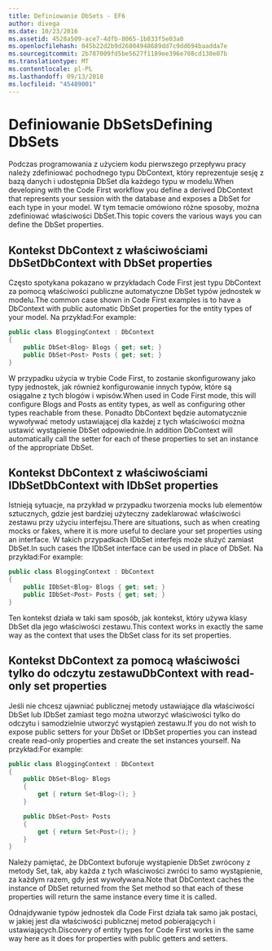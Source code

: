 ```yaml
---
title: Definiowanie DbSets - EF6
author: divega
ms.date: 10/23/2016
ms.assetid: 4528a509-ace7-4dfb-8065-1b833f5e03a0
ms.openlocfilehash: 045b22d2b9d26804948689dd7c9dd694baadda7e
ms.sourcegitcommit: 2b787009fd5be5627f1189ee396e708cd130e07b
ms.translationtype: MT
ms.contentlocale: pl-PL
ms.lasthandoff: 09/13/2018
ms.locfileid: "45489001"
---
```

# <a name="defining-dbsets"></a><span data-ttu-id="43342-102">Definiowanie DbSets</span><span class="sxs-lookup"><span data-stu-id="43342-102">Defining DbSets</span></span>
<span data-ttu-id="43342-103">Podczas programowania z użyciem kodu pierwszego przepływu pracy należy zdefiniować pochodnego typu DbContext, który reprezentuje sesję z bazą danych i udostępnia DbSet dla każdego typu w modelu.</span><span class="sxs-lookup"><span data-stu-id="43342-103">When developing with the Code First workflow you define a derived DbContext that represents your session with the database and exposes a DbSet for each type in your model.</span></span> <span data-ttu-id="43342-104">W tym temacie omówiono różne sposoby, można zdefiniować właściwości DbSet.</span><span class="sxs-lookup"><span data-stu-id="43342-104">This topic covers the various ways you can define the DbSet properties.</span></span>  

## <a name="dbcontext-with-dbset-properties"></a><span data-ttu-id="43342-105">Kontekst DbContext z właściwościami DbSet</span><span class="sxs-lookup"><span data-stu-id="43342-105">DbContext with DbSet properties</span></span>  

<span data-ttu-id="43342-106">Często spotykana pokazano w przykładach Code First jest typu DbContext za pomocą właściwości publiczne automatyczne DbSet typów jednostek w modelu.</span><span class="sxs-lookup"><span data-stu-id="43342-106">The common case shown in Code First examples is to have a DbContext with public automatic DbSet properties for the entity types of your model.</span></span> <span data-ttu-id="43342-107">Na przykład:</span><span class="sxs-lookup"><span data-stu-id="43342-107">For example:</span></span>  

``` csharp
public class BloggingContext : DbContext
{
    public DbSet<Blog> Blogs { get; set; }
    public DbSet<Post> Posts { get; set; }
}
```  

<span data-ttu-id="43342-108">W przypadku użycia w trybie Code First, to zostanie skonfigurowany jako typy jednostek, jak również konfigurowanie innych typów, które są osiągalne z tych blogów i wpisów.</span><span class="sxs-lookup"><span data-stu-id="43342-108">When used in Code First mode, this will configure Blogs and Posts as entity types, as well as configuring other types reachable from these.</span></span> <span data-ttu-id="43342-109">Ponadto DbContext będzie automatycznie wywoływać metody ustawiającej dla każdej z tych właściwości można ustawić wystąpienie DbSet odpowiednie.</span><span class="sxs-lookup"><span data-stu-id="43342-109">In addition DbContext will automatically call the setter for each of these properties to set an instance of the appropriate DbSet.</span></span>  

## <a name="dbcontext-with-idbset-properties"></a><span data-ttu-id="43342-110">Kontekst DbContext z właściwościami IDbSet</span><span class="sxs-lookup"><span data-stu-id="43342-110">DbContext with IDbSet properties</span></span>  

<span data-ttu-id="43342-111">Istnieją sytuacje, na przykład w przypadku tworzenia mocks lub elementów sztucznych, gdzie jest bardziej użyteczny zadeklarować właściwości zestawu przy użyciu interfejsu.</span><span class="sxs-lookup"><span data-stu-id="43342-111">There are situations, such as when creating mocks or fakes, where it is more useful to declare your set properties using an interface.</span></span> <span data-ttu-id="43342-112">W takich przypadkach IDbSet interfejs może służyć zamiast DbSet.</span><span class="sxs-lookup"><span data-stu-id="43342-112">In such cases the IDbSet interface can be used in place of DbSet.</span></span> <span data-ttu-id="43342-113">Na przykład:</span><span class="sxs-lookup"><span data-stu-id="43342-113">For example:</span></span>  

``` csharp
public class BloggingContext : DbContext
{
    public IDbSet<Blog> Blogs { get; set; }
    public IDbSet<Post> Posts { get; set; }
}
```  

<span data-ttu-id="43342-114">Ten kontekst działa w taki sam sposób, jak kontekst, który używa klasy DbSet dla jego właściwości zestawu.</span><span class="sxs-lookup"><span data-stu-id="43342-114">This context works in exactly the same way as the context that uses the DbSet class for its set properties.</span></span>  

## <a name="dbcontext-with-read-only-set-properties"></a><span data-ttu-id="43342-115">Kontekst DbContext za pomocą właściwości tylko do odczytu zestawu</span><span class="sxs-lookup"><span data-stu-id="43342-115">DbContext with read-only set properties</span></span>  

<span data-ttu-id="43342-116">Jeśli nie chcesz ujawniać publicznej metody ustawiające dla właściwości DbSet lub IDbSet zamiast tego można utworzyć właściwości tylko do odczytu i samodzielnie utworzyć wystąpień zestawu.</span><span class="sxs-lookup"><span data-stu-id="43342-116">If you do not wish to expose public setters for your DbSet or IDbSet properties you can instead create read-only properties and create the set instances yourself.</span></span> <span data-ttu-id="43342-117">Na przykład:</span><span class="sxs-lookup"><span data-stu-id="43342-117">For example:</span></span>  

``` csharp
public class BloggingContext : DbContext
{
    public DbSet<Blog> Blogs
    {
        get { return Set<Blog>(); }
    }

    public DbSet<Post> Posts
    {
        get { return Set<Post>(); }
    }
}
```  

<span data-ttu-id="43342-118">Należy pamiętać, że DbContext buforuje wystąpienie DbSet zwrócony z metody Set, tak, aby każda z tych właściwości zwróci to samo wystąpienie, za każdym razem, gdy jest wywoływana.</span><span class="sxs-lookup"><span data-stu-id="43342-118">Note that DbContext caches the instance of DbSet returned from the Set method so that each of these properties will return the same instance every time it is called.</span></span>  

<span data-ttu-id="43342-119">Odnajdywanie typów jednostek dla Code First działa tak samo jak postaci, w jakiej jest dla właściwości publicznej metod pobierających i ustawiających.</span><span class="sxs-lookup"><span data-stu-id="43342-119">Discovery of entity types for Code First works in the same way here as it does for properties with public getters and setters.</span></span>  
